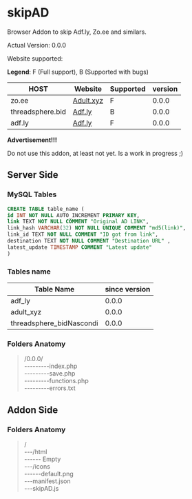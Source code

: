 # skipAD
Browser Addon to skip Adf.ly, Zo.ee and similars.

Actual Version: 0.0.0

Website supported:

**Legend**: F (Full support), B (Supported with bugs)

| HOST  | Website   | Supported | version |
| ---------------- | --------- | - | ----- |
| zo.ee            | [Adult.xyz](http://adult.xyz/) | F | 0.0.0 |
| threadsphere.bid | [Adf.ly](http://adf.ly/)       | B | 0.0.0 |
| adf.ly           | [Adf.ly](http://adf.ly/)       | F | 0.0.0 |


**Advertisement!!!**

Do not use this addon, at least not yet. Is a work in progress ;)

## Server Side

### MySQL Tables

```SQL
CREATE TABLE table_name (
id INT NOT NULL AUTO_INCREMENT PRIMARY KEY,
link TEXT NOT NULL COMMENT "Original AD LINK",
link_hash VARCHAR(32) NOT NULL UNIQUE COMMENT "md5(link)",
link_id TEXT NOT NULL COMMENT "ID got from link", 
destination TEXT NOT NULL COMMENT "Destination URL" , 
latest_update TIMESTAMP COMMENT "Latest update"
) 
```

### Tables name

| Table Name | since version | 
| --- | --- |
| adf_ly| 0.0.0 |
| adult_xyz | 0.0.0 |
| threadsphere_bidNascondi | 0.0.0 | 

### Folders Anatomy


 > /0.0.0/ <br />
 ---------index.php <br />
 ---------save.php <br />
 ---------functions.php <br />
 ---------errors.txt
 
 ## Addon Side
 
 ### Folders Anatomy
 
> / <br />
> ---/html <br />
> ------ Empty <br />
> ---/icons <br /> 
> ------default.png <br />
> ---manifest.json <br />
> ---skipAD.js

 
